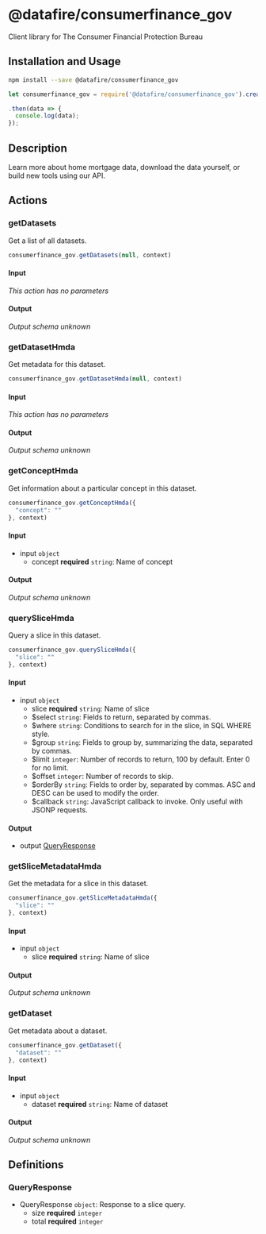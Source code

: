 # @datafire/consumerfinance_gov

Client library for The Consumer Financial Protection Bureau

## Installation and Usage
```bash
npm install --save @datafire/consumerfinance_gov
```
```js
let consumerfinance_gov = require('@datafire/consumerfinance_gov').create();

.then(data => {
  console.log(data);
});
```

## Description

Learn more about home mortgage data, download the data yourself, or build new tools using our API.

## Actions

### getDatasets
Get a list of all datasets.


```js
consumerfinance_gov.getDatasets(null, context)
```

#### Input
*This action has no parameters*

#### Output
*Output schema unknown*

### getDatasetHmda
Get metadata for this dataset.


```js
consumerfinance_gov.getDatasetHmda(null, context)
```

#### Input
*This action has no parameters*

#### Output
*Output schema unknown*

### getConceptHmda
Get information about a particular concept in this dataset.


```js
consumerfinance_gov.getConceptHmda({
  "concept": ""
}, context)
```

#### Input
* input `object`
  * concept **required** `string`: Name of concept

#### Output
*Output schema unknown*

### querySliceHmda
Query a slice in this dataset.


```js
consumerfinance_gov.querySliceHmda({
  "slice": ""
}, context)
```

#### Input
* input `object`
  * slice **required** `string`: Name of slice
  * $select `string`: Fields to return, separated by commas.
  * $where `string`: Conditions to search for in the slice, in SQL WHERE style.
  * $group `string`: Fields to group by, summarizing the data, separated by commas.
  * $limit `integer`: Number of records to return, 100 by default. Enter 0 for no limit.
  * $offset `integer`: Number of records to skip.
  * $orderBy `string`: Fields to order by, separated by commas. ASC and DESC can be used to modify the order.
  * $callback `string`: JavaScript callback to invoke. Only useful with JSONP requests.

#### Output
* output [QueryResponse](#queryresponse)

### getSliceMetadataHmda
Get the metadata for a slice in this dataset.


```js
consumerfinance_gov.getSliceMetadataHmda({
  "slice": ""
}, context)
```

#### Input
* input `object`
  * slice **required** `string`: Name of slice

#### Output
*Output schema unknown*

### getDataset
Get metadata about a dataset.


```js
consumerfinance_gov.getDataset({
  "dataset": ""
}, context)
```

#### Input
* input `object`
  * dataset **required** `string`: Name of dataset

#### Output
*Output schema unknown*



## Definitions

### QueryResponse
* QueryResponse `object`: Response to a slice query.
  * size **required** `integer`
  * total **required** `integer`


